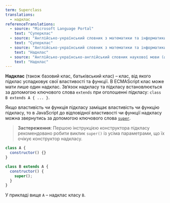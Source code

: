 ```yaml
---
term: Superclass
translations:
  - надклас
referenceTranslations:
  - source: "Microsoft Language Portal"
    text: "Суперклас"
  - source: "Англійсько-український словник з математики та інформатики (2010)"
    text: "Суперклас"
  - source: "Англійсько-український словник з математики та інформатики (2010)"
    text: "Надклас"
  - source: "Англійсько-українсько-англійський словник наукової мови (фізика та споріднені науки). Частина І англійсько-українська (2010)"
    text: "Надклас"
---
```


**Надклас** (також базовий клас, батьківський клас) – клас, від якого підклас успадковує свої властивості та функції. В ECMAScript клас може мати лише один надклас. Зв‘язок надкласу та підкласу встановлюється за допомогою ключового слова `extends` при оголошенні підкласу: `class B extends A { ... }`.

Якщо властивість чи функція підкласу заміщає властивість чи функцію підкласу, то в JavaScript до відповідної властивості чи функції надкласу можна звернутись за допомогою ключового слова [`super`](https://webdoky.org/uk/docs/Web/JavaScript/Reference/Operators/super).

> **Застереження**: Першою інструкцією конструктора підкласу рекомендовано робити виклик `super()` із усіма параметрами, що їх очікує конструктор надкласу.

```js
class A {
  constructor() {}
}

class B extends A {
  constructor() {
    super();
  }
}
```

У прикладі вище `A` – надклас класу `B`.